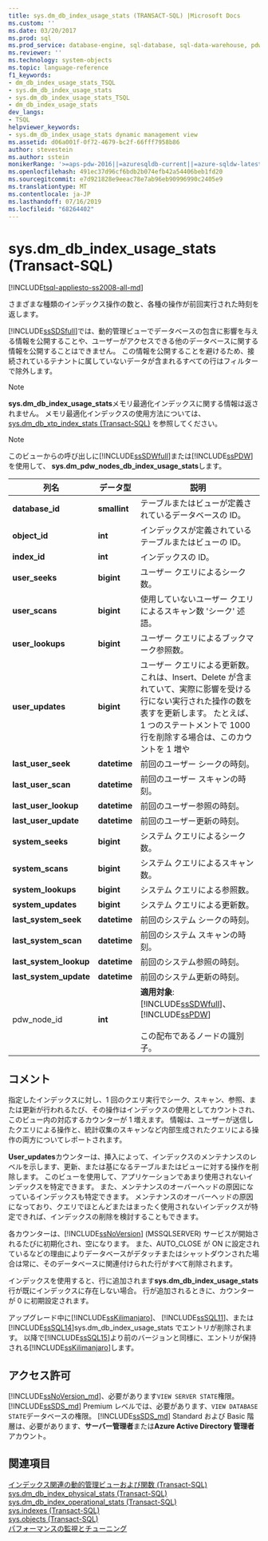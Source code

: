 ```yaml
---
title: sys.dm_db_index_usage_stats (TRANSACT-SQL) |Microsoft Docs
ms.custom: ''
ms.date: 03/20/2017
ms.prod: sql
ms.prod_service: database-engine, sql-database, sql-data-warehouse, pdw
ms.reviewer: ''
ms.technology: system-objects
ms.topic: language-reference
f1_keywords:
- dm_db_index_usage_stats_TSQL
- sys.dm_db_index_usage_stats
- sys.dm_db_index_usage_stats_TSQL
- dm_db_index_usage_stats
dev_langs:
- TSQL
helpviewer_keywords:
- sys.dm_db_index_usage_stats dynamic management view
ms.assetid: d06a001f-0f72-4679-bc2f-66fff7958b86
author: stevestein
ms.author: sstein
monikerRange: '>=aps-pdw-2016||=azuresqldb-current||=azure-sqldw-latest||>=sql-server-2016||=sqlallproducts-allversions||>=sql-server-linux-2017||=azuresqldb-mi-current'
ms.openlocfilehash: 491ec37d96cf6bdb2b074efb42a54406beb1fd20
ms.sourcegitcommit: e7d921828e9eeac78e7ab96eb90996990c2405e9
ms.translationtype: MT
ms.contentlocale: ja-JP
ms.lasthandoff: 07/16/2019
ms.locfileid: "68264402"
---
```

# <a name="sysdm_db_index_usage_stats-transact-sql"></a>sys.dm_db_index_usage_stats (Transact-SQL)
[!INCLUDE[tsql-appliesto-ss2008-all-md](../../includes/tsql-appliesto-ss2008-all-md.md)]

  さまざまな種類のインデックス操作の数と、各種の操作が前回実行された時刻を返します。  
  
 [!INCLUDE[ssSDSfull](../../includes/sssdsfull-md.md)]では、動的管理ビューでデータベースの包含に影響を与える情報を公開することや、ユーザーがアクセスできる他のデータベースに関する情報を公開することはできません。 この情報を公開することを避けるため、接続されているテナントに属していないデータが含まれるすべての行はフィルターで除外します。  
  
> [!NOTE]  
>  **sys.dm_db_index_usage_stats**メモリ最適化インデックスに関する情報は返されません。 メモリ最適化インデックスの使用方法については、[sys.dm_db_xtp_index_stats &#40;Transact-SQL&#41;](../../relational-databases/system-dynamic-management-views/sys-dm-db-xtp-index-stats-transact-sql.md) を参照してください。  
  
> [!NOTE]  
>  このビューからの呼び出しに[!INCLUDE[ssSDWfull](../../includes/sssdwfull-md.md)]または[!INCLUDE[ssPDW](../../includes/sspdw-md.md)]を使用して、 **sys.dm_pdw_nodes_db_index_usage_stats**します。  
  
|列名|データ型|説明|  
|-----------------|---------------|-----------------|  
|**database_id**|**smallint**|テーブルまたはビューが定義されているデータベースの ID。|  
|**object_id**|**int**|インデックスが定義されているテーブルまたはビューの ID。|  
|**index_id**|**int**|インデックスの ID。|  
|**user_seeks**|**bigint**|ユーザー クエリによるシーク数。|  
|**user_scans**|**bigint**|使用していないユーザー クエリによるスキャン数 'シーク' 述語。|  
|**user_lookups**|**bigint**|ユーザー クエリによるブックマーク参照数。|  
|**user_updates**|**bigint**|ユーザー クエリによる更新数。 これは、Insert、Delete が含まれていて、実際に影響を受ける行にない実行された操作の数を表すを更新します。 たとえば、1 つのステートメントで 1000 行を削除する場合は、このカウントを 1 増や|  
|**last_user_seek**|**datetime**|前回のユーザー シークの時刻。|  
|**last_user_scan**|**datetime**|前回のユーザー スキャンの時刻。|  
|**last_user_lookup**|**datetime**|前回のユーザー参照の時刻。|  
|**last_user_update**|**datetime**|前回のユーザー更新の時刻。|  
|**system_seeks**|**bigint**|システム クエリによるシーク数。|  
|**system_scans**|**bigint**|システム クエリによるスキャン数。|  
|**system_lookups**|**bigint**|システム クエリによる参照数。|  
|**system_updates**|**bigint**|システム クエリによる更新数。|  
|**last_system_seek**|**datetime**|前回のシステム シークの時刻。|  
|**last_system_scan**|**datetime**|前回のシステム スキャンの時刻。|  
|**last_system_lookup**|**datetime**|前回のシステム参照の時刻。|  
|**last_system_update**|**datetime**|前回のシステム更新の時刻。|  
|pdw_node_id|**int**|**適用対象**: [!INCLUDE[ssSDWfull](../../includes/sssdwfull-md.md)]、 [!INCLUDE[ssPDW](../../includes/sspdw-md.md)]<br /><br /> この配布であるノードの識別子。|  
  
## <a name="remarks"></a>コメント  
 指定したインデックスに対し、1 回のクエリ実行でシーク、スキャン、参照、または更新が行われるたび、その操作はインデックスの使用としてカウントされ、このビュー内の対応するカウンターが 1 増えます。 情報は、ユーザーが送信したクエリによる操作と、統計収集のスキャンなど内部生成されたクエリによる操作の両方についてレポートされます。  
  
 **User_updates**カウンターは、挿入によって、インデックスのメンテナンスのレベルを示します、更新、または基になるテーブルまたはビューに対する操作を削除します。 このビューを使用して、アプリケーションであまり使用されないインデックスを特定できます。 また、メンテナンスのオーバーヘッドの原因になっているインデックスも特定できます。 メンテナンスのオーバーヘッドの原因になっており、クエリでほとんどまたはまったく使用されないインデックスが特定できれば、インデックスの削除を検討することもできます。  
  
 各カウンターは、[!INCLUDE[ssNoVersion](../../includes/ssnoversion-md.md)] (MSSQLSERVER) サービスが開始されるたびに初期化され、空になります。 また、AUTO_CLOSE が ON に設定されているなどの理由によりデータベースがデタッチまたはシャットダウンされた場合は常に、そのデータベースに関連付けられた行がすべて削除されます。  
  
 インデックスを使用すると、行に追加されます**sys.dm_db_index_usage_stats**行が既にインデックスに存在しない場合。 行が追加されるときに、カウンターが 0 に初期設定されます。  
  
 アップグレード中に[!INCLUDE[ssKilimanjaro](../../includes/sskilimanjaro-md.md)]、 [!INCLUDE[ssSQL11](../../includes/sssql11-md.md)]、または[!INCLUDE[ssSQL14](../../includes/sssql14-md.md)]sys.dm_db_index_usage_stats でエントリが削除されます。 以降で[!INCLUDE[ssSQL15](../../includes/sssql15-md.md)]より前のバージョンと同様に、エントリが保持される[!INCLUDE[ssKilimanjaro](../../includes/sskilimanjaro-md.md)]します。  
  
## <a name="permissions"></a>アクセス許可  
[!INCLUDE[ssNoVersion_md](../../includes/ssnoversion-md.md)]、必要があります`VIEW SERVER STATE`権限。   
[!INCLUDE[ssSDS_md](../../includes/sssds-md.md)] Premium レベルでは、必要があります、`VIEW DATABASE STATE`データベースの権限。 [!INCLUDE[ssSDS_md](../../includes/sssds-md.md)] Standard および Basic 階層は、必要があります、**サーバー管理者**または**Azure Active Directory 管理者**アカウント。  
  
## <a name="see-also"></a>関連項目  

 [インデックス関連の動的管理ビューおよび関数 &#40;Transact-SQL&#41;](../../relational-databases/system-dynamic-management-views/index-related-dynamic-management-views-and-functions-transact-sql.md)   
 [sys.dm_db_index_physical_stats &#40;Transact-SQL&#41;](../../relational-databases/system-dynamic-management-views/sys-dm-db-index-physical-stats-transact-sql.md)   
 [sys.dm_db_index_operational_stats &#40;Transact-SQL&#41;](../../relational-databases/system-dynamic-management-views/sys-dm-db-index-operational-stats-transact-sql.md)   
 [sys.indexes &#40;Transact-SQL&#41;](../../relational-databases/system-catalog-views/sys-indexes-transact-sql.md)   
 [sys.objects &#40;Transact-SQL&#41;](../../relational-databases/system-catalog-views/sys-objects-transact-sql.md)   
 [パフォーマンスの監視とチューニング](../../relational-databases/performance/monitor-and-tune-for-performance.md)  
  
  


